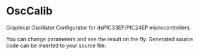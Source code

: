 # OscCalib
Graphical Oscillator Configurator for dsPIC33EP/PIC24EP microcontrollers

You can change parameters and see the result on the fly.
Generated source code can be inserted to your source file.
